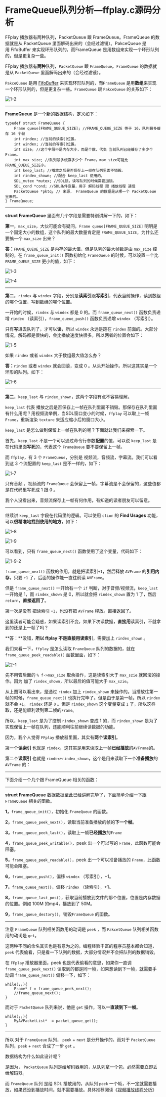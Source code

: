 # FrameQueue队列分析—ffplay.c源码分析

<div id="meta-description---">FFplay 播放器有两种队列，PacketQueue 跟 FrameQueue。FrameQueue 的数据就是从 PacketQueue 里面解码出来的（会经过滤镜）。PakceQueue 是用 FifoBuffer 来实现环形队列的，而FrameQueue 是用数组来实现一个环形队列的，但是更复杂一些。</div>

FFplay 播放器有**两种**队列，`PacketQueue` 跟 `FrameQueue`。`FrameQueue` 的数据就是从 `PacketQueue` 里面解码出来的（会经过滤镜）。

`PakceQueue` 是用 [FifoBuffer](https://ffmpeg.xianwaizhiyin.net/api-ffmpeg/avfifobuffer.html) 来实现环形队列的，而`FrameQueue` 是用**数组**来实现一个环形队列的，但是更复杂一些。`FrameQueue` 跟 `PakceQueue` 的关系如下：

![1-2](https://ffmpeg.xianwaizhiyin.net/ffplay/stream_open/1-2.jpg)

------

**FrameQueue**  是一个新的数据结构，定义如下：

```
typedef struct FrameQueue {
    Frame queue[FRAME_QUEUE_SIZE]; //FRAME_QUEUE_SIZE 等于 16，队列最多缓存 16 个帧
    int rindex; //当前的读索引位置。
    int windex; //当前的写索引位置。
    int size; //这个字段不是内存大小，而是个数，代表 当前队列已经缓存了多少个 Frame。
    int max_size; //队列最多缓存多少个 Frame，max_size可能比FRAME_QUEUE_SIZE小。
    int keep_last; //播放之后是否保存上一帧在队列里面不销毁。
    int rindex_shown; //配合 keep_last 使用的。
    SDL_mutex *mutex; //SDL锁，读写队列的时候需要加锁。
    SDL_cond *cond; //SDL条件变量，用于 解码线程 跟 播放线程 通信
    PacketQueue *pktq; // 来源， FrameQueue 的数据是从哪一个 PacketQueue 里来的。
} FrameQueue;
```

------

**struct FrameQueue** 里面有几个字段是需要特别讲解一下的，如下：

**第一**，`max_size`，大伙可能会有疑问，`Frame queue[FRAME_QUEUE_SIZE]` 明明是一个固定大小的数组，这个队列的最大数量肯定是 `FRAME_QUEUE_SIZE`，为什么还要搞一个 `max_size` 出来？

**答：**`FRAME_QUEUE_SIZE` 是内存的最大值，但是队列的最大帧数是由 `max_size` 控制的，在 `frame_queue_init()`  函数初始化 `FrameQueue` 的时候，可以设置一个比 `FRAME_QUEUE_SIZE` 更小的值，如下：

![1-3](frame_queue\1-3.png)

![1-4](frame_queue\1-4.png)

------

**第二**，`rindex` 与 `windex` 字段，分别是**读索引**跟**写索引**，代表当前操作，读到数组的哪个位置，写到数组的哪个位置。

一开始的时候，`rindex` 与 `windex` 都是 0 的。而 `frame_queue_next()` 函数负责递增 `rindex` （读索引），`frame_queue_push()` 函数负责递增 `windex` （写索引）。

只有**写**进去队列了，才可以**读**，所以 `windex` 永远是跑在 `rindex` 前面的。大部分情况，解码都是很快的，会比播放速度快很多。所以两者的位置会如下：

![1-5](frame_queue\1-5.jpg)

如果 `rindex` 或者 `windex` 大于数组最大值怎么办？

**答：**`rindex` 或者 `windex` 就会回滚，变成 0 。从头开始操作。所以这其实是一个环形的队列。如下：

![1-6](frame_queue\1-6.jpg)

------

**第二**，`keep_last` 与 `rindex_shown`，这两个字段有点不容易理解。

`keep_last` 代表 播放之后是否保存上一帧在队列里面不销毁。那保存在队列里面有什么用呢？用视频流举例，当SDL窗口变小的时候，`ffplay` 可以取上一帧`Frame`，重新渲染 `texture` 来适应缩小后的窗口大小。

`keep_last` 是怎么做到保留上一帧在队列的呢？下面就让我们来探索一下。

首先，`keep_last` 不是一个可以通过命令行参数**配置**的值，可以说 `keep_last` 是在代码里面**写死**的，代表这个 `FrameQueue` 要不要保留上一帧。

而 `ffplay`，有 3 个 `FrameQueue`，分别是 视频流，音频流，字幕流。我们可以看到这 3 个流配置的 `keep_last` 是不一样的，如下：

![1-7](frame_queue\1-7.png)

只有音频 ，视频流的 `FrameQueue` 会保留上一帧，字幕流是不会保留的，这些值都是在代码里写死成 1 跟 0 。

我个人没看出来，音频流保存上一帧有何作用，有知道的读者朋友可以留意。

------

继续讲 `keep_last` 字段在代码里的逻辑。可以使用 `clion` 的 **Find Usages** 功能，可以**很精准地找到使用的地方**，如下：

![1-8](frame_queue\1-8.png)

![1-9](frame_queue\1-9.png)

可以看到，只有 `frame_queue_next()` 函数使用了这个变量，代码如下：

![1-9-2](frame_queue\1-9-2.png)

`frame_queue_next()` 函数的作用，就是把读索引`+1`，然后释放 `AVFrame` 的**引用内存**，只要 `+1` 了，后面的操作能一直往前读 `AVFrame`。

但是  `frame_queue_next()` 一开始有一个 `if` 判断，对于音频/视频流，`keep_last` 一开始是 1，而 `rindex_shown` 是 0，所以就会把 `rindex_shown`  置为 1 了，然后 `return`，**直接返回了**。

第一次是没有 把读索引 `+1`，也没有把 `AVFrame` 释放。直接返回了。

这里读者可能会疑惑，如果读索引不变，如果下次读数据，**直接用**读索引，不就拿到的还是上一帧了吗？

**答：**没错，**所以 ffplay 不是直接用读索引**，需要加上 `rindex_shown` 。

我们来看一下，`ffplay` 是怎么读取 `FrameQueue` 队列的数据的，就在 `frame_queue_peek_readable()` 函数里面，如下：

![2-1](frame_queue\2-1.png)

先不用管后面的 `% f->max_size` 取余操作，这是读索引大于 `max_szie` 就回滚的操作。因为 加了 `rindex_shown`，所以最后的值可能大于 `max_szie`。

从上图可以看出来，是通过 `rindex` 加上 `rindex_shown` 来操作的。当播放往第一帧的时候，`frame_queue_next()` 也执行完毕了。但是由于是第一帧，所以 `rindex` 就不会  `+1`， `rindex` 还是 `0` 。但是 `rindex_shown` 这个变量变成 `1` 了，所以这样取，还是能顺利读到第二帧的`Frame`。

所以，`keep_last` 是为了控制 `rindex_shown` 变成 1 的，而 `rindex_shown` 是为了实现保留上一帧在队列，还能顺利往前继续读数据的功能。

因为，我个人觉得 `FFplay` 播放器里面，其实有**两个读索引**。

第一个**读索引** 也就是 `rindex`，这其实是用来读取上一帧**已经播放**的`AVFrame`的。

第二个**读索引** 也就是 `rindex+rindex_shown`，这个是用来读取下一个**准备播放**的 `AVFrame` 的：

------

下面介绍一个几个跟 FrameQueue 相关的函数：

------

**struct FrameQueue** 数据数据至此已经讲解完毕了，下面简单介绍一下跟 `FrameQueue` 相关的函数。

**1，**`frame_queue_init()`，初始化 `FrameQueue` 的函数。

**2，**`frame_queue_peek_next()`，读取当前准备播放的帧的**下一个帧**。

**3，**`frame_queue_peek_last()`，读取上一帧**已经播放**的`Frame`

**4，**`frame_queue_peek_writable()`，peek 出一个可以写的 `Frame`，此函数可能会阻塞。

**5，**`frame_queue_peek_readable()`，peek 出一个可以准备播放的 `Frame`，此函数可能会阻塞。

**6，**`frame_queue_push()`，偏移 `windex` （写索引），+1。

**7，**`frame_queue_next()`，偏移 `rindex` （读索引），+1。

**8，**`frame_queue_last_pos()`，获取当前播放到文件的那个位置，位置是内存数据的位置。例如 100M 的mp4，播放到了 50M。

**9，**`frame_queue_destory()`，销毁`FrameQueue` 的函数。

------

注意 `FrameQueue` 队列相关函数用的动词是 `peek` ，而 `PakcetQueue` 队列相关函数用的动词是 `get`。

这两种不同的命名其实也是有意为之的。编程经验丰富的程序员基本都会知道，`peek` 代表偷看，只是看一下队列的数据，大部分情况并不会把队列的数据销毁。

在 `FFplay` 播放器里面，peek 也是代表偷看的意思，如果你一直调 `frame_queue_peek_next()` 读取到的都是同一帧，如果想读到下一帧，就需要手动调 `frame_queue_next()` 偏移一下，如下：

```
while(;;){
	Frame* f = frame_queue_peek_next();
	//frame_queue_next();
}
```

而对于 `PacketQueue` 队列来说，他是 `get` 操作，可以**一直读到下一帧**。

```
while(;;){
	MyAVPacketList*  = packet_queue_get();
}
```

------

所以 对于 `FrameQueue` 队列， `peek` + `next` 是分开操作的。而对于 `PacketQueue` 队列，`peek` + `next` 合成了一步 `get` 。

数据结构为什么如此设计呢？

是因为， `PacketQueue` 队列是给解码器用的，从队列拿一个包，必然需要立即丢给解码器。

而  `FrameQueue` 队列 是给 SDL 播放用的，从队列 `peek` 一个帧，不一定就需要播放，如果还没到播放时间，就不需要播放。具体推荐阅读《[视频播放线程分析](https://ffmpeg.xianwaizhiyin.net/ffplay/video_refresh.html)》
